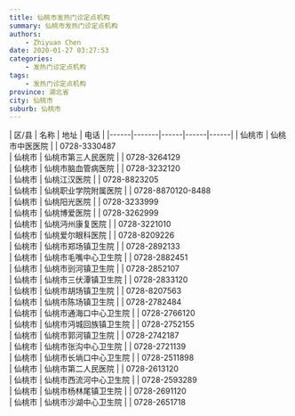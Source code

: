 ```yaml
---
title: 仙桃市发热门诊定点机构
summary: 仙桃市发热门诊定点机构
authors: 
    - Zhiyuan Chen
date: 2020-01-27 03:27:53
categories: 
    - 发热门诊定点机构
tags: 
    - 发热门诊定点机构
province: 湖北省
city: 仙桃市
suburb: 仙桃市
---
```


|  区/县  |  名称  |  地址  |  电话  |
|------|-------|------|------|------|
|  仙桃市  |  仙桃市中医医院  |    |  0728-3330487  
|  仙桃市  |  仙桃市第三人民医院  |    |  0728-3264129  
|  仙桃市  |  仙桃市脑血管病医院  |    |  0728-3232120  
|  仙桃市  |  仙桃江汉医院  |    |  0728-8823205  
|  仙桃市  |  仙桃职业学院附属医院  |    |  0728-8870120-8488  
|  仙桃市  |  仙桃阳光医院  |    |  0728-3233999  
|  仙桃市  |  仙桃博爱医院  |    |  0728-3262999  
|  仙桃市  |  仙桃沔州康复医院  |    |  0728-3221010  
|  仙桃市  |  仙桃爱尔眼科医院  |    |  0728-8209226  
|  仙桃市  |  仙桃市郑场镇卫生院  |    |  0728-2892133  
|  仙桃市  |  仙桃市毛嘴中心卫生院  |    |  0728-2882451  
|  仙桃市  |  仙桃市剅河镇卫生院  |    |  0728-2852107  
|  仙桃市  |  仙桃市三伏潭镇卫生院  |    |  0728-2833120  
|  仙桃市  |  仙桃市胡场镇卫生院  |    |  0728-8207563  
|  仙桃市  |  仙桃市陈场镇卫生院  |    |  0728-2782484  
|  仙桃市  |  仙桃市通海口中心卫生院  |    |  0728-2766120  
|  仙桃市  |  仙桃市沔城回族镇卫生院  |    |  0728-2752155  
|  仙桃市  |  仙桃市郭河镇卫生院  |    |  0728-2742187  
|  仙桃市  |  仙桃市张沟中心卫生院  |    |  0728-2721139  
|  仙桃市  |  仙桃市长埫口中心卫生院  |    |  0728-2511898  
|  仙桃市  |  仙桃市第二人民医院  |    |  0728-2613120  
|  仙桃市  |  仙桃市西流河中心卫生院  |    |  0728-2593289  
|  仙桃市  |  仙桃市杨林尾镇卫生院  |    |  0728-2691120  
|  仙桃市  |  仙桃市沙湖中心卫生院  |    |  0728-2651718  

